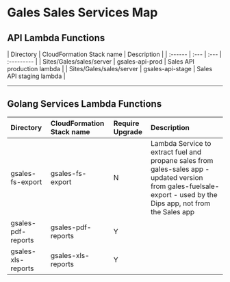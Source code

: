 # Gales Sales Services Map

## API Lambda Functions

| Directory | CloudFormation Stack name | Description |
| :------ | :--- | :--- | :--------- |
| Sites/Gales/sales/server | gsales-api-prod | Sales API production lambda |
| Sites/Gales/sales/server | gsales-api-stage | Sales API staging lambda |

---

## Golang Services Lambda Functions

| Directory | CloudFormation Stack name | Require Upgrade | Description |
| :------ | :--- | :--- | :--------- |
| gsales-fs-export | gsales-fs-export | N | Lambda Service to extract fuel and propane sales from gales-sales app - updated version from gales-fuelsale-export - used by the Dips app, not from the Sales app |
| gsales-pdf-reports | gsales-pdf-reports | Y |  |
| gsales-xls-reports | gsales-xls-reports | Y |  |
